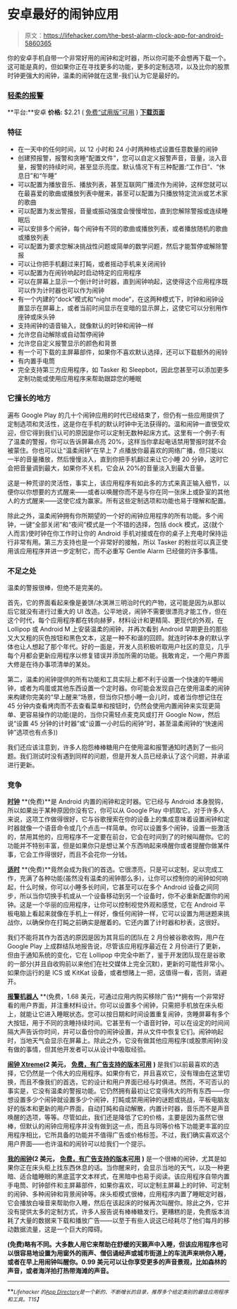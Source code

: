 # 安卓最好的闹钟应用

> 原文：<https://lifehacker.com/the-best-alarm-clock-app-for-android-5860365>

你的安卓手机自带一个非常好用的闹钟和定时器，所以你可能不会想再下载一个。这可能是真的，但如果你正在寻找更多的功能，更多的定制选项，以及比你的股票时钟更强大的闹钟，温柔的闹钟就在这里-我们认为它是最好的。



### [轻柔的报警](https://play.google.com/store/apps/details?id=com.mobitobi.android.gentlealarm&hl=en)

**平台:**安卓
**价格:** $2.21 ( [免费“试用版”可用](https://play.google.com/store/apps/details?id=com.mobitobi.android.gentlealarmtrial&hl=en) )
[**下载页面**](https://play.google.com/store/apps/details?id=com.mobitobi.android.gentlealarm&hl=en)

### 特征

*   在一天中的任何时间，以 12 小时和 24 小时两种格式设置任意数量的闹钟
*   创建预报警，报警和贪睡“配置文件”，您可以自定义报警声音，音量，淡入音量，报警的持续时间，甚至显示亮度。默认情况下有三种配置:“工作日”、“休息日”和“午睡”
*   可以配置为播放音乐、播放列表，甚至互联网广播流作为闹钟，这样您就可以在最喜爱的歌曲或播放列表中醒来，甚至可以配置为只播放特定流派或艺术家的歌曲
*   可以配置为发出警报，音量或振动强度会慢慢增加，直到您解除警报或连续睡眠后
*   可以安排多个闹钟，每个闹钟有不同的歌曲或播放列表，或者播放随机的歌曲或播放列表
*   可以配置为要求您解决挑战性问题或简单的数学问题，然后才能暂停或解除警报
*   可以让你把手机翻过来打盹，或者摇动手机来关闭闹铃
*   可以配置为在闹铃响起时启动特定的应用程序
*   可以在屏幕上显示一个倒计时计时器，直到闹钟响起，这使得这个应用程序既可以作为计时器也可以作为闹钟
*   有一个内建的“dock”模式和“night mode”，在这两种模式下，时钟和闹钟设置显示在屏幕上，或者当前时间显示在变暗的显示屏上，这使它可以分别用作座钟或床头钟
*   支持闹钟的语音输入，就像默认的时钟和闹钟一样
*   允许您自动解除或自动暂停闹钟
*   允许您自定义报警显示的颜色和背景
*   有一个可下载的主屏幕部件，如果你不喜欢默认选择，还可以下载额外的闹铃
*   有内置手电筒
*   完全支持第三方应用程序，如 Tasker 和 Sleepbot，因此您甚至可以添加更多定制功能或使用应用程序来帮助跟踪您的睡眠

### 它擅长的地方

遍布 Google Play 的几十个闹钟应用的时代已经结束了，但仍有一些应用提供了定制选项和灵活性，这是你在手机的默认时钟中无法获得的。温和闹钟一直很受欢迎，但它得到我们认可的原因是你可以定制无数种起床方式。这里有一个例子:有了温柔的警报，你可以告诉屏幕点亮 20%，这样当你拿起电话禁用警报时就不会被蒙住。你也可以让“温柔闹钟”在早上 7 点播放你最喜欢的网络广播，但只能以一半的音量播放，然后慢慢淡入，直到你把手机翻过来让它小睡 20 分钟，这时它会把音量调到最大，如果你不关机，它会从 20%的音量淡入到最大音量。

这是一种荒谬的灵活性，事实上，该应用程序有如此多的方式来真正输入细节，以便你以你想要的方式醒来——或者以唤醒你而不是与你在同一张床上或卧室的其他人的方式醒来——这使它成为赢家。所有这些定制选项和功能也易于理解和配置。

除此之外，温柔闹钟拥有你所期望的一个好的闹钟应用程序的所有功能。多个闹钟，一键“全部关闭”和“夜间”模式是一个不错的选择，包括 dock 模式，这(就个人而言)使时钟在你工作时让你的 Android 手机对接或在你的桌子上充电时保持运行非常有用。第三方支持也是一个非常好的接触，所以 Tasker 的粉丝可以真正使用该应用程序并进一步定制它，而不必重写 Gentle Alarm 已经做的许多事情。

### 不足之处

温柔的警报很棒，但绝不是完美的。

首先，它的界面看起来像是姜饼/冰淇淋三明治时代的产物，这可能是因为从那以后它就没有进行过重大的 UI 改造。公平地说，闹钟不需要很漂亮才能工作，但在这个时代，每个应用程序都在转向赫萝，材料设计和更精简、更现代的外观，在 Lollipop 或 Android M 上安装温柔的闹钟，并再次看到 Android 早期更丑的那些又大又粗的灰色按钮和黑色文本，这是一种不和谐的回顾。就连时钟本身的默认字体也让人想起了那个年代。好的一面是，开发人员积极听取用户社区的意见，几乎每个月都会更新应用程序以修复错误并添加所需的功能。我敢肯定，一个用户界面大修是在待办事项清单的某处。

第二，温柔的闹钟提供的所有功能和工具实际上都不利于设置一个快速的午睡闹钟，或者为鸡蛋或其他东西设置一个定时器。你可能会发现自己在使用温柔的闹钟来构建你完美的“早上醒来”场景，但当你只想小睡一会儿时，或者当你想记住在 45 分钟内查看烤肉而不去查看菜单和按钮时，仍然会使用内置闹钟来实现更简单、更容易操作的功能(是的，当你只需轻点麦克风或打开 Google Now，然后说“设置 45 分钟的计时器”或“设置一小时后的闹钟”时，甚至温柔闹钟的“快速闹钟”选项也有点多))

我们还应该注意到，许多人抱怨棒棒糖用户在使用温和报警通知时遇到了一些问题。我们测试时没有遇到同样的问题，但是开发人员已经承认了这个问题，并承诺进行更新。

### 竞争

[**时钟**](https://play.google.com/store/apps/details?id=com.google.android.deskclock) **(免费)**是 Android 内置的闹钟和定时器。它已经与 Android 本身脱钩，所以如果出于某种原因你没有它，你可以从 Google Play 中抓取它。对于许多人来说，这项工作做得很好，它与谷歌搜索在你的设备上的集成意味着设置闹钟和定时器就像一个语音命令或几个点击一样简单。你可以设置多个闹钟，设置一些激活的，禁用其他的，应用程序不一定要在前台，它会在时间到了的时候叫醒你。它的功能并不特别丰富，但是如果你只是想让某个东西响起来唤醒你或者提醒你做某件事，它会工作得很好，而且不会花你一分钱。

[**适时**](https://play.google.com/store/apps/details?id=ch.bitspin.timely) **(免费)**竟然会成为我们的首选。它很漂亮，只是可以定制，足以完成工作，充满了各种功能(虽然没有温柔的闹钟那么多)，让你可以控制你的闹钟如何响起，什么时候，你可以小睡多长时间，它甚至可以在多个 Android 设备之间同步，所以当你切换手机或从一个设备移动到另一个设备时，你不必重新配置你的闹钟。这是一个华丽的应用程序，让你可以控制视觉外观和感觉，它在 Android 平板电脑上看起来就像在手机上一样好，像任何闹钟一样，它可以设置为用谜题来挑战你，以确保你在打盹之前确实是醒着的。它还内置了计时器和秒表，这很好。

我们不能将其作为首选的原因是因为其背后的团队在 2 月份被谷歌收购，用户在 Google Play 上成群结队地报告说，尽管该应用程序最近在 2 月份进行了更新，但由于通知系统的变化，它在 Lollipop 中完全中断了，鉴于开发团队现在是谷歌的一部分(并且自收购前以来他们在社交媒体上完全沉默)，更新的可能性非常小。如果你运行的是 ICS 或 KitKat 设备，或者想赌上一把，这值得一看，否则，请避开。

[**报警机器人**](https://market.android.com/details?id=com.splunchy.android.alarmclock) **(免费，1.68 美元，可通过应用内购买移除广告)**拥有一个非常好看的用户界面，并注重材料设计。你可以设置多个闹钟，只需把手机放在床头柜上，就能让它进入睡眠状态。您可以按日期和时间设置重复闹钟，贪睡屏幕有多个大按钮，用于不同的贪睡持续时间。它甚至有一个语音时钟，可以在设定的时间间隔大声告诉你时间，并可以备份你的闹钟设置，并从文件中恢复它们。闹钟响起时，当地天气会显示在屏幕上。除此之外，它没有做其他应用程序(或股票闹钟)没有做的事情，但其他开发者可以从设计中吸取经验。

[**闹钟 Xtreme**](https://play.google.com/store/apps/details?id=com.alarmclock.xtreme)**(2 美元，** [**免费，有广告支持的版本可用**](https://play.google.com/store/apps/details?id=com.alarmclock.xtreme.free) **)** 是我们以前最喜欢的选择，它仍然是一个伟大的应用程序。如果你有它，并且喜欢它，没有理由在这里切换，而且不像我们的首选，它的设计和用户界面已经与时俱进。然而，不可否认的事实是，它没有温柔的警报功能。它仍然拥有最初让它变得伟大的所有东西——你想设置多少个闹钟就设置多少个闹钟，打盹或禁用闹钟的谜题或挑战，平板电脑友好的版本和更新的用户界面，自动打盹和自动解散，内置计时器，音乐而不是声音唤醒的选项，等等。尽管如此，我们还是降低了它的价格，主要是因为虽然它很棒，但默认的闹钟应用程序并没有做到这一点，而且与同等价格下功能更丰富的应用程序相比，它所具备的功能并不值得广告或价格标签。不过，我们确实喜欢这个用户界面——也许温和的闹铃可以给我们一个提示。

[**我的闹钟**](https://play.google.com/store/apps/details?id=com.apalon.myclock)**(2 美元，** [**免费，有广告支持的版本可用**](https://play.google.com/store/apps/details?id=com.apalon.myclockfree) **)** 是一个很棒的闹钟，尤其是如果你正在床头柜上找东西休息的话。当你醒来时，会显示当地的天气，以及一种更暗、适合瞌睡眼的黑底蓝字文本样式，在黑暗中也易于阅读。该应用程序自带内置手电筒、时钟部件和主屏幕部件，如果你喜欢，可以定制主屏幕上的时钟、可定制的闹钟、多种闹钟和背景闹钟等。床头柜模式很棒，应用程序内置了睡眠定时器，它会播放白噪音来帮助你入睡，然后在该起床的时候再次叫醒你。除此之外，它并没有提供太多的定制方式，许多人报告说有棒棒糖发行。更糟糕的是，免费版本消耗了大量的数据来下载和播放广告——以至于有些人说这已经耗尽了他们每月的移动数据流量，这是一个巨大的障碍。

[](https://market.android.com/details?id=com.media1908.lightningbug)**(免费)略有不同。大多数人用它来帮助在舒缓的天籁声中入睡，但该应用程序也可以很容易地设置为用窗外的雨声、僧侣诵经声或城市街道上的车流声来哄你入睡，或者在早上用闹钟叫醒你。0.99 美元可以让你享受更多的声音景观，比如森林的声音，或者海洋拍打热带海滩的声音。**

* * *

**<small>*Lifehacker 的*</small>[<small>*App Directory*</small>](http://lifehacker.com/apps)<small>*是一个新的、不断增长的目录，推荐多个给定类别的最佳应用程序和工具。*T15】</small>**